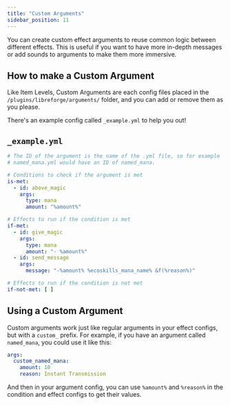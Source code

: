 ```yaml
---
title: "Custom Arguments"
sidebar_position: 11
---
```


You can create custom effect arguments to reuse common logic between
different effects. This is useful if you want to have more in-depth messages or
add sounds to arguments to make them more immersive.

## How to make a Custom Argument

Like Item Levels, Custom Arguments are each config files placed in the `/plugins/libreforge/arguments/` folder, and you can add or remove them as you please.

There's an example config called `_example.yml` to help you out!

## `_example.yml`

```yaml
# The ID of the argument is the name of the .yml file, so for example
# named_mana.yml would have an ID of named_mana.

# Conditions to check if the argument is met
is-met:
  - id: above_magic
    args:
      type: mana
      amount: "%amount%"

# Effects to run if the condition is met
if-met:
  - id: give_magic
    args:
      type: mana
      amount: "- %amount%"
  - id: send_message
    args:
      message: "-%amount% %ecoskills_mana_name% &f(%reason%)"

# Effects to run if the condition is not met
if-not-met: [ ]
```

## Using a Custom Argument

Custom arguments work just like regular arguments in your effect configs, but with
a `custom_` prefix. For example, if you have an argument called `named_mana`, you could
use it like this:

```yaml
args:
  custom_named_mana:
    amount: 10
    reason: Instant Transmission
```

And then in your argument config, you can use `%amount%` and `%reason%` in the condition
and effect configs to get their values.
